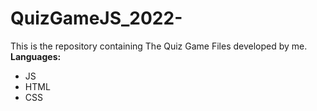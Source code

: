 # QuizGameJS_2022-
This is the repository containing The Quiz Game Files developed by me.
**Languages:**
<ul>
  <li>JS</li>
  <li>HTML</li>
  <li>CSS</li>
</ul>
